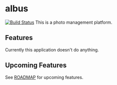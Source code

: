 # albus
[![Build Status](https://travis-ci.com/fongelias/albus-be.svg?branch=main)](https://travis-ci.com/fongelias/albus-be)
This is a photo management platform.

## Features
Currently this application doesn't do anything.

## Upcoming Features
See [ROADMAP](./docs/ROADMAP.md) for upcoming features.